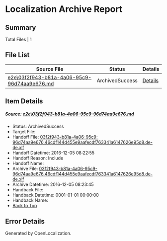 # <a name='report-top'></a> Localization Archive Report

## Summary
 Total Files | 1

## File List
 Source File | Status | Details 
 ----------- | ------ | ------- 
 [e2e\03f2f943-b81a-4a06-95c9-96d74aa9e676.md](https://github.com/OpenLocalizationTestOrg/ol-test0/blob/3c8c99695ca0083ccccdbfd3001c747b8ce6436a/e2e/03f2f943-b81a-4a06-95c9-96d74aa9e676.md) | ArchivedSuccess | [Details](#adecab8679d5c831db6e48d335fb212ce259465e1)

## Item Details
##### <a name='adecab8679d5c831db6e48d335fb212ce259465e1'></a> Source: [e2e\03f2f943-b81a-4a06-95c9-96d74aa9e676.md](https://github.com/OpenLocalizationTestOrg/ol-test0/blob/3c8c99695ca0083ccccdbfd3001c747b8ce6436a/e2e/03f2f943-b81a-4a06-95c9-96d74aa9e676.md)
* Status: ArchivedSuccess
* Target File: 
* Handoff File: [03f2f943-b81a-4a06-95c9-96d74aa9e676.46cdf144d455e9aafecdf763341a6147626e95d8.de-de.xlf](https://github.com/OpenLocalizationTestOrg/ol-test0-handoff/blob/c6a65c424e6ddab2825258675e3afee6caf94a54/ol-handoff/OpenLocalizationTestOrg/ol-test0-dede/qimu/ht/03f2f943-b81a-4a06-95c9-96d74aa9e676.46cdf144d455e9aafecdf763341a6147626e95d8.de-de.xlf)
* Handoff Datetime: 2016-12-05 08:22:55
* Handoff Reason: Include
* Handoff Name: 
* Archive File: [03f2f943-b81a-4a06-95c9-96d74aa9e676.46cdf144d455e9aafecdf763341a6147626e95d8.de-de.xlf](https://github.com/OpenLocalizationTestOrg/ol-test0-handoff/blob/9273a6ef78171be6dd315491ad64787dda07886f/ol-archive/OpenLocalizationTestOrg/ol-test0-dede/qimu/ht/03f2f943-b81a-4a06-95c9-96d74aa9e676.46cdf144d455e9aafecdf763341a6147626e95d8.de-de.xlf)
* Archive Datetime: 2016-12-05 08:23:45
* Handback File: 
* Handback Datetime: 0001-01-01 00:00:00
* Handback Name: 
* [Back to Top](#report-top)


## Error Details

Generated by OpenLocalization.

